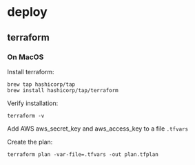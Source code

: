 # deploy

## terraform

### On MacOS

Install terraform:

    brew tap hashicorp/tap
    brew install hashicorp/tap/terraform

Verify installation:

    terraform -v

Add AWS aws_secret_key and aws_access_key to a file `.tfvars`

Create the plan:

    terraform plan -var-file=.tfvars -out plan.tfplan
